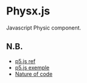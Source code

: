 # Physx.js
Javascript Physic component.

## N.B.
* [p5.js ref](https://p5js.org/reference/)
* [p5.js exemple](https://p5js.org/examples/)
* [Nature of code](https://natureofcode.com/)

